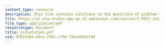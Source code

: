 ```yaml
---
content_type: resource
description: This file contains solutions to the questions of problem set 3.
file: https://ol-ocw-studio-app-qa.s3.amazonaws.com/courses/2-993j-introduction-to-numerical-analysis-for-engineering-13-002j-spring-2005/97b15abee0cc2591c70e73ecb691e784_ps3solution.pdf
file_type: application/pdf
resourcetype: Document
title: ps3solution.pdf
uid: 97b15abe-e0cc-2591-c70e-73ecb691e784
---
```

